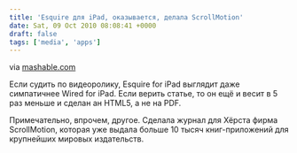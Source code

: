 ```yaml
---
title: 'Esquire для iPad, оказывается, делала ScrollMotion'
date: Sat, 09 Oct 2010 08:08:41 +0000
draft: false
tags: ['media', 'apps']
---
```


via [mashable.com](http://mashable.com/2010/10/08/scrollmotion-profile/)

Если судить по видеоролику, Esquire for iPad выглядит даже симпатичнее Wired for iPad. Если верить статье, то он ещё и весит в 5 раз меньше и сделан ан HTML5, а не на PDF.

Примечательно, впрочем, другое. Сделала журнал для Хёрста фирма ScrollMotion, которая уже выдала больше 10 тысяч книг-приложений для крупнейших мировых издательств.